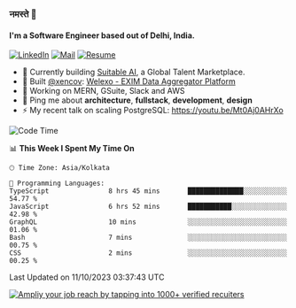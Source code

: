 ### नमस्ते 🙏

#### I'm a Software Engineer based out of Delhi, India.

[![LinkedIn](https://img.shields.io/badge/linkedin-%230077B5.svg)](https://linkedin.com/in/sambhav2612)
[![Mail](https://img.shields.io/badge/gmail-D14836)](mailto:sambhavjain2612@gmail.com)
[![Resume](https://img.shields.io/badge/resume-%23#FFFF00.svg)](https://mega.nz/file/IjA3yaoB#BFfQg1-aKva0piAd_wWs8Hf5dlnYRQ2ZkwtYwNMzBhA)

- 🏢 Currently building [Suitable AI](https://suitable.ai), a Global Talent Marketplace.
- 💅 Built [@xencov](https://github.com/xencov): [Welexo - EXIM Data Aggregator Platform](https://welexo.com)
- 🌱 Working on MERN, GSuite, Slack and AWS
- 💬 Ping me about **architecture**, **fullstack**, **development**, **design**
- ⚡️ My recent talk on scaling PostgreSQL: https://youtu.be/Mt0Aj0AHrXo

<!--START_SECTION:waka-->
![Code Time](http://img.shields.io/badge/Code%20Time-3%2C744%20hrs%2038%20mins-blue)

📊 **This Week I Spent My Time On** 

```text
🕑︎ Time Zone: Asia/Kolkata

💬 Programming Languages: 
TypeScript               8 hrs 45 mins       ██████████████░░░░░░░░░░░   54.77 % 
JavaScript               6 hrs 52 mins       ███████████░░░░░░░░░░░░░░   42.98 % 
GraphQL                  10 mins             ░░░░░░░░░░░░░░░░░░░░░░░░░   01.06 % 
Bash                     7 mins              ░░░░░░░░░░░░░░░░░░░░░░░░░   00.75 % 
CSS                      2 mins              ░░░░░░░░░░░░░░░░░░░░░░░░░   00.25 % 
```


 Last Updated on 11/10/2023 03:37:43 UTC
<!--END_SECTION:waka-->

[![Ampliy your job reach by tapping into 1000+ verified recuiters](https://user-images.githubusercontent.com/19583619/212717528-45b497fd-e886-4452-90fe-93829667bd63.png)](https://suitable.ai)

